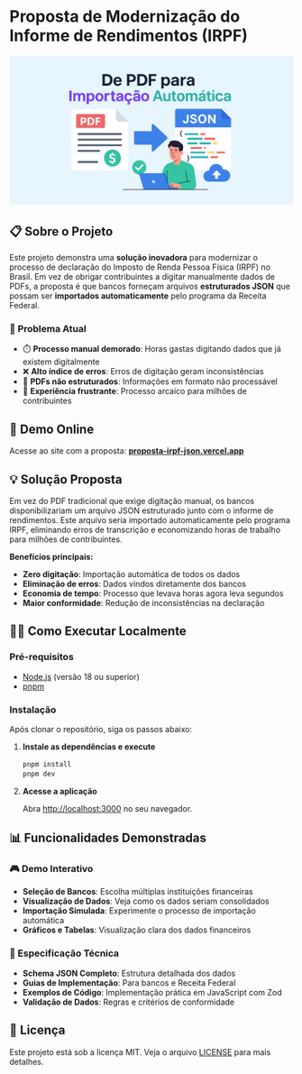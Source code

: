 # Proposta de Modernização do Informe de Rendimentos (IRPF)

[![Demo Screenshot](https://raw.githubusercontent.com/bernaferrari/proposta-irpf-json/main/public/og-image.png)](https://proposta-irpf-json.vercel.app/)

## 📋 Sobre o Projeto

Este projeto demonstra uma **solução inovadora** para modernizar o processo de declaração do Imposto de Renda Pessoa Física (IRPF) no Brasil. Em vez de obrigar contribuintes a digitar manualmente dados de PDFs, a proposta é que bancos forneçam arquivos **estruturados JSON** que possam ser **importados automaticamente** pelo programa da Receita Federal.

### 🎯 Problema Atual

- ⏱️ **Processo manual demorado**: Horas gastas digitando dados que já existem digitalmente
- ❌ **Alto índice de erros**: Erros de digitação geram inconsistências
- 📄 **PDFs não estruturados**: Informações em formato não processável
- 😤 **Experiência frustrante**: Processo arcaico para milhões de contribuintes

## 🚀 Demo Online

Acesse ao site com a proposta: [**proposta-irpf-json.vercel.app**](https://proposta-irpf-json.vercel.app/)

## 💡 Solução Proposta

Em vez do PDF tradicional que exige digitação manual, os bancos disponibilizariam um arquivo JSON estruturado junto com o informe de rendimentos. Este arquivo seria importado automaticamente pelo programa IRPF, eliminando erros de transcrição e economizando horas de trabalho para milhões de contribuintes.

**Benefícios principais:**

- **Zero digitação**: Importação automática de todos os dados
- **Eliminação de erros**: Dados vindos diretamente dos bancos
- **Economia de tempo**: Processo que levava horas agora leva segundos
- **Maior conformidade**: Redução de inconsistências na declaração

## 🏃‍♂️ Como Executar Localmente

### Pré-requisitos

- [Node.js](https://nodejs.org/) (versão 18 ou superior)
- [pnpm](https://pnpm.io/)

### Instalação

Após clonar o repositório, siga os passos abaixo:

1. **Instale as dependências e execute**

   ```bash
   pnpm install
   pnpm dev
   ```

2. **Acesse a aplicação**

   Abra [http://localhost:3000](http://localhost:3000) no seu navegador.

## 📊 Funcionalidades Demonstradas

### 🎮 Demo Interativo

- **Seleção de Bancos**: Escolha múltiplas instituições financeiras
- **Visualização de Dados**: Veja como os dados seriam consolidados
- **Importação Simulada**: Experimente o processo de importação automática
- **Gráficos e Tabelas**: Visualização clara dos dados financeiros

### 📄 Especificação Técnica

- **Schema JSON Completo**: Estrutura detalhada dos dados
- **Guias de Implementação**: Para bancos e Receita Federal
- **Exemplos de Código**: Implementação prática em JavaScript com Zod
- **Validação de Dados**: Regras e critérios de conformidade

## 📜 Licença

Este projeto está sob a licença MIT. Veja o arquivo [LICENSE](LICENSE) para mais detalhes.
